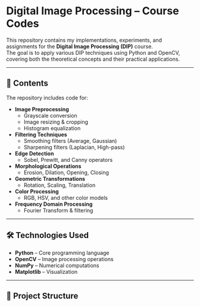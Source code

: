 # Digital Image Processing – Course Codes

This repository contains my implementations, experiments, and assignments for the **Digital Image Processing (DIP)** course.  
The goal is to apply various DIP techniques using Python and OpenCV, covering both the theoretical concepts and their practical applications.

---

## 📌 Contents
The repository includes code for:
- **Image Preprocessing**
  - Grayscale conversion
  - Image resizing & cropping
  - Histogram equalization
- **Filtering Techniques**
  - Smoothing filters (Average, Gaussian)
  - Sharpening filters (Laplacian, High-pass)
- **Edge Detection**
  - Sobel, Prewitt, and Canny operators
- **Morphological Operations**
  - Erosion, Dilation, Opening, Closing
- **Geometric Transformations**
  - Rotation, Scaling, Translation
- **Color Processing**
  - RGB, HSV, and other color models
- **Frequency Domain Processing**
  - Fourier Transform & filtering

---

## 🛠 Technologies Used
- **Python** – Core programming language
- **OpenCV** – Image processing operations
- **NumPy** – Numerical computations
- **Matplotlib** – Visualization

---

## 📂 Project Structure

